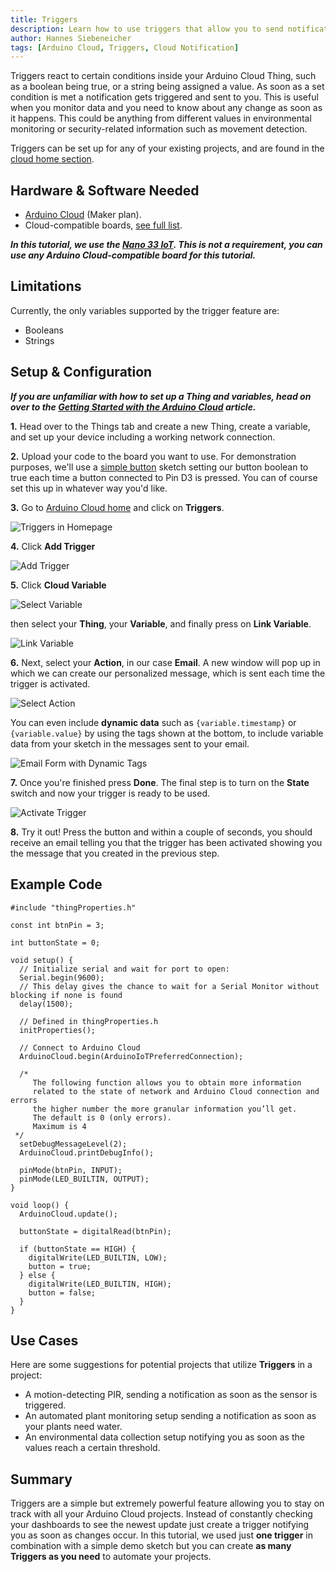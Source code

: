 ```yaml
---
title: Triggers
description: Learn how to use triggers that allow you to send notifications based on set conditions.
author: Hannes Siebeneicher
tags: [Arduino Cloud, Triggers, Cloud Notification]
---
```


Triggers react to certain conditions inside your Arduino Cloud Thing, such as a boolean being true, or a string being assigned a value. As soon as a set condition is met a notification gets triggered and sent to you. This is useful when you monitor data and you need to know about any change as soon as it happens. This could be anything from different values in environmental monitoring or security-related information such as movement detection.

Triggers can be set up for any of your existing projects, and are found in the [cloud home section](https://cloud.arduino.cc/home/).

## Hardware & Software Needed

- [Arduino Cloud](https://app.arduino.cc/) (Maker plan).
- Cloud-compatible boards, [see full list](https://docs.arduino.cc/arduino-cloud/guides/overview#compatible-hardware).

***In this tutorial, we use the [Nano 33 IoT](https://store.arduino.cc/products/arduino-nano-33-iot). This is not a requirement, you can use any Arduino Cloud-compatible board for this tutorial.***

## Limitations

Currently, the only variables supported by the trigger feature are:

- Booleans
- Strings

## Setup & Configuration

***If you are unfamiliar with how to set up a Thing and variables, head on over to the [Getting Started with the Arduino Cloud](/arduino-cloud/guides/overview) article.***

**1.** Head over to the Things tab and create a new Thing, create a variable, and set up your device including a working network connection.

**2.** Upload your code to the board you want to use. For demonstration purposes, we'll use a [simple button](#example-code) sketch setting our button boolean to true each time a button connected to Pin D3 is pressed. You can of course set this up in whatever way you'd like.

**3.** Go to [Arduino Cloud home](https://cloud.arduino.cc/home/) and click on **Triggers**.
 

![Triggers in Homepage](./assets/triggerHomepage.png)

**4.** Click **Add Trigger**

![Add Trigger](./assets/addTrigger.png)

**5.** Click **Cloud Variable**

![Select Variable](./assets/selectVariable.png)

 then select your **Thing**, your **Variable**, and finally press on **Link Variable**.

![Link Variable](./assets/linkVariable.png)

**6.** Next, select your **Action**, in our case **Email**. A new window will pop up in which we can create our personalized message, which is sent each time the trigger is activated.

![Select Action](./assets/selectAction.png)

You can even include **dynamic data** such as `{variable.timestamp}` or `{variable.value}` by using the tags shown at the bottom, to include variable data from your sketch in the messages sent to your email.

![Email Form with Dynamic Tags](./assets/emailForm.png)

**7.** Once you're finished press **Done**. The final step is to turn on the **State** switch and now your trigger is ready to be used.

![Activate Trigger](./assets/activateTrigger.png)

**8.** Try it out! Press the button and within a couple of seconds, you should receive an email telling you that the trigger has been activated showing you the message that you created in the previous step.

## Example Code

```arduino
#include "thingProperties.h"

const int btnPin = 3;

int buttonState = 0;

void setup() {
  // Initialize serial and wait for port to open:
  Serial.begin(9600);
  // This delay gives the chance to wait for a Serial Monitor without blocking if none is found
  delay(1500); 

  // Defined in thingProperties.h
  initProperties();

  // Connect to Arduino Cloud
  ArduinoCloud.begin(ArduinoIoTPreferredConnection);
  
  /*
     The following function allows you to obtain more information
     related to the state of network and Arduino Cloud connection and errors
     the higher number the more granular information you’ll get.
     The default is 0 (only errors).
     Maximum is 4
 */
  setDebugMessageLevel(2);
  ArduinoCloud.printDebugInfo();
  
  pinMode(btnPin, INPUT);
  pinMode(LED_BUILTIN, OUTPUT);
}

void loop() {
  ArduinoCloud.update();
  
  buttonState = digitalRead(btnPin);
  
  if (buttonState == HIGH) {
    digitalWrite(LED_BUILTIN, LOW);
    button = true;
  } else {
    digitalWrite(LED_BUILTIN, HIGH);
    button = false;
  }
}
```

## Use Cases

Here are some suggestions for potential projects that utilize **Triggers** in a project:

- A motion-detecting PIR, sending a notification as soon as the sensor is triggered.
- An automated plant monitoring setup sending a notification as soon as your plants need water.
- An environmental data collection setup notifying you as soon as the values reach a certain threshold.


## Summary
Triggers are a simple but extremely powerful feature allowing you to stay on track with all your Arduino Cloud projects. Instead of constantly checking your dashboards to see the newest update just create a trigger notifying you as soon as changes occur. In this tutorial, we used just **one trigger** in combination with a simple demo sketch but you can create **as many Triggers as you need** to automate your projects.